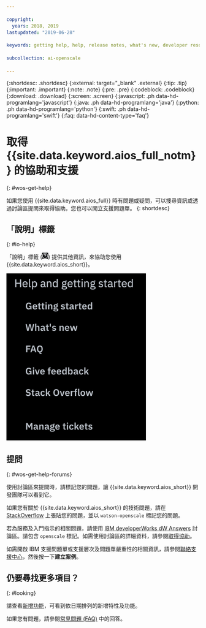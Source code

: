 ```yaml
---

copyright:
  years: 2018, 2019
lastupdated: "2019-06-28"

keywords: getting help, help, release notes, what's new, developer resources 

subcollection: ai-openscale

---
```


{:shortdesc: .shortdesc}
{:external: target="_blank" .external}
{:tip: .tip}
{:important: .important}
{:note: .note}
{:pre: .pre}
{:codeblock: .codeblock}
{:download: .download}
{:screen: .screen}
{:javascript: .ph data-hd-programlang='javascript'}
{:java: .ph data-hd-programlang='java'}
{:python: .ph data-hd-programlang='python'}
{:swift: .ph data-hd-programlang='swift'}
{:faq: data-hd-content-type='faq'}

# 取得 {{site.data.keyword.aios_full_notm}} 的協助和支援
{: #wos-get-help}

如果您使用 {{site.data.keyword.aios_full}} 時有問題或疑問，可以搜尋資訊或透過討論區提問來取得協助。您也可以開立支援問題單。
{: shortdesc}

## 「說明」標籤
{: #io-help}

「說明」標籤 (![說明標籤圖示](images/insight-help-tab.png)) 提供其他資訊，來協助您使用 {{site.data.keyword.aios_short}}。

![說明畫面](images/help-tab-flyout.png)

## 提問
{: #wos-get-help-forums}

使用討論區來提問時，請標記您的問題，讓 {{site.data.keyword.aios_short}} 開發團隊可以看到它。

如果您有關於 {{site.data.keyword.aios_short}} 的技術問題，請在 [StackOverflow](https://stackoverflow.com/questions/tagged/watson-openscale) 上張貼您的問題，並以 `watson-openscale` 標記您的問題。

若為服務及入門指示的相關問題，請使用 [IBM developerWorks dW Answers](https://developer.ibm.com/?s=openscale) 討論區。請包含 `openscale` 標記。如需使用討論區的詳細資料，請參閱[取得協助](https://developer.ibm.com/answers/smartspace/dw-answers-help/index.html)。

如需開啟 IBM 支援問題單或支援層次及問題單嚴重性的相關資訊，請參閱[聯絡支援中心](https://cloud.ibm.com/unifiedsupport/supportcenter)，然後按一下**建立案例**。

## 仍要尋找更多項目？
{: #looking}

請查看[新增功能](/docs/services/ai-openscale?topic=ai-openscale-rn-relnotes)，可看到依日期排列的新增特性及功能。

如果您有問題，請參閱[常見問題 (FAQ)](/docs/services/ai-openscale?topic=ai-openscale-wos-faqs) 中的回答。
